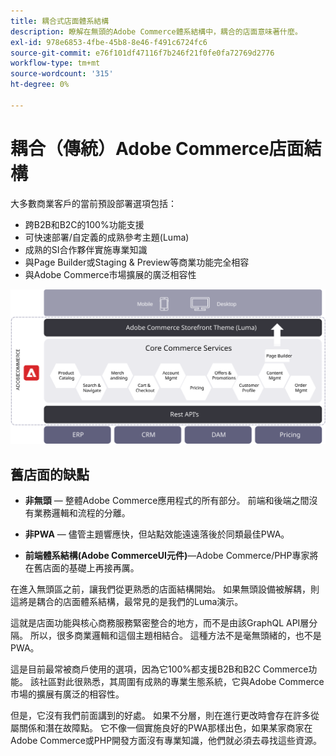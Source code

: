 ```yaml
---
title: 耦合式店面體系結構
description: 瞭解在無頭的Adobe Commerce體系結構中，耦合的店面意味著什麼。
exl-id: 978e6853-4fbe-45b8-8e46-f491c6724fc6
source-git-commit: e76f101df47116f7b246f21f0fe0fa72769d2776
workflow-type: tm+mt
source-wordcount: '315'
ht-degree: 0%

---
```


# 耦合（傳統）Adobe Commerce店面結構

大多數商業客戶的當前預設部署選項包括：

- 跨B2B和B2C的100%功能支援
- 可快速部署/自定義的成熟參考主題(Luma)
- 成熟的SI合作夥伴實施專業知識
- 與Page Builder或Staging &amp; Preview等商業功能完全相容
- 與Adobe Commerce市場擴展的廣泛相容性

![顯示耦合的Adobe Commerce店面結構的圖](../../../assets/playbooks/coupled-storefront-architecture.svg)

## 舊店面的缺點

- **非無頭** — 整體Adobe Commerce應用程式的所有部分。 前端和後端之間沒有業務邏輯和流程的分離。

- **非PWA** — 儘管主題響應快，但站點效能遠遠落後於同類最佳PWA。

- **前端體系結構(Adobe CommerceUI元件)**—Adobe Commerce/PHP專家將在舊店面的基礎上再接再厲。

在進入無頭區之前，讓我們從更熟悉的店面結構開始。 如果無頭設備被解耦，則這將是耦合的店面體系結構，最常見的是我們的Luma演示。

這就是店面功能與核心商務服務緊密整合的地方，而不是由該GraphQL API層分隔。 所以，很多商業邏輯和這個主題相結合。 這種方法不是毫無頭緒的，也不是PWA。

這是目前最常被商戶使用的選項，因為它100%都支援B2B和B2C Commerce功能。 該社區對此很熟悉，其周圍有成熟的專業生態系統，它與Adobe Commerce市場的擴展有廣泛的相容性。

但是，它沒有我們前面講到的好處。 如果不分層，則在進行更改時會存在許多從屬關係和潛在故障點。 它不像一個實施良好的PWA那樣出色，如果某家商家在Adobe Commerce或PHP開發方面沒有專業知識，他們就必須去尋找這些資源。

